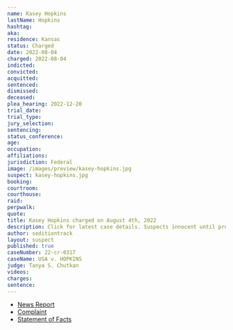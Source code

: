 ```yaml
---
name: Kasey Hopkins
lastName: Hopkins
hashtag:
aka:
residence: Kansas
status: Charged
date: 2022-08-04
charged: 2022-08-04
indicted:
convicted:
acquitted:
sentenced:
dismissed:
deceased:
plea_hearing: 2022-12-20
trial_date:
trial_type:
jury_selection:
sentencing:
status_conference:
age:
occupation:
affiliations:
jurisdiction: Federal
image: /images/preview/kasey-hopkins.jpg
suspect: kasey-hopkins.jpg
booking:
courtroom:
courthouse:
raid:
perpwalk:
quote:
title: Kasey Hopkins charged on August 4th, 2022
description: Click for latest case details. Suspects innocent until proven guilty.
author: seditiontrack
layout: suspect
published: true
caseNumber: 22-cr-0317
caseName: USA v. HOPKINS
judge: Tanya S. Chutkan
videos:
charges:
sentence:
---
```

- [News Report](https://www.kshb.com/news/crime/kansas-city-kansas-man-arrested-charged-for-entering-u-s-capitol-during-jan-6-riot)
- [Complaint](https://www.justice.gov/usao-dc/case-multi-defendant/file/1524376/download)
- [Statement of Facts](https://www.justice.gov/usao-dc/case-multi-defendant/file/1524381/download)
